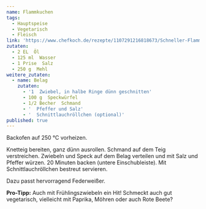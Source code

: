```yaml
---
name: Flammkuchen
tags:
  - Hauptspeise
  - Vegetarisch
  - Fleisch
link: 'https://www.chefkoch.de/rezepte/1107291216818673/Schneller-Flammkuchen.html'
zutaten:
  - 2 EL  Öl
  - 125 ml  Wasser
  - 1 Prise  Salz
  - 250 g  Mehl
weitere_zutaten:
  - name: Belag
    zutaten:
      - '1  Zwiebel, in halbe Ringe dünn geschnitten'
      - 100 g  Speckwürfel
      - 1/2 Becher  Schmand
      - '  Pfeffer und Salz'
      - '  Schnittlauchröllchen (optional)'
published: true
---
```


Backofen auf 250 °C vorheizen.

Knetteig bereiten, ganz dünn ausrollen. 
Schmand auf dem Teig verstreichen. 
Zwiebeln und Speck auf dem Belag verteilen und mit Salz und Pfeffer würzen. 20 Minuten backen (untere Einschubleiste). Mit Schnittlauchröllchen bestreut servieren.

Dazu passt hervorragend Federweißer. 

**Pro-Tipp:** Auch mit Frühlingszwiebeln ein Hit! Schmeckt auch gut vegetarisch, vielleicht mit Paprika, Möhren oder auch Rote Beete?
